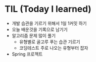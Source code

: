 # TIL (Today I learned)
- 개발 습관을 기르기 위해서 1일 1커밋 하기
- 오늘 배운것을 기록으로 남기기 
- 알고리즘 문제 많이 풀기
  - 유형별로 골고루 푸는 습관 기르기
  - 코딩테스트 주로 나오는 유형부터 잡자
- Spring 프로젝트 
